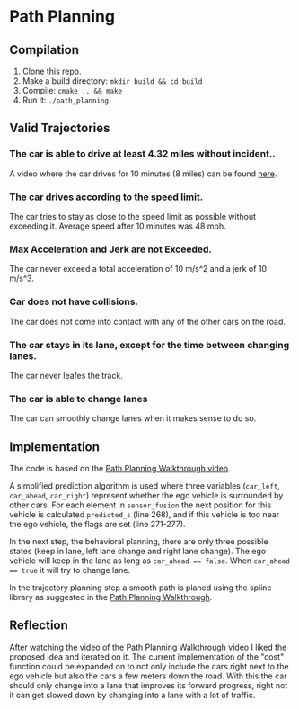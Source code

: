 # Path Planning

## Compilation
1. Clone this repo.
2. Make a build directory: `mkdir build && cd build`
3. Compile: `cmake .. && make`
4. Run it: `./path_planning`.

## Valid Trajectories

### The car is able to drive at least 4.32 miles without incident..
A video where the car drives for 10 minutes (8 miles) can be found [here](https://drive.google.com/open?id=1mopv48IfcDC2EToGr2wewJQ2nC0WXyf6).

### The car drives according to the speed limit.
The car tries to stay as close to the speed limit as possible without exceeding it. Average speed after 10 minutes was 48 mph.

### Max Acceleration and Jerk are not Exceeded.
The car never exceed a total acceleration of 10 m/s^2 and a jerk of 10 m/s^3.

### Car does not have collisions.
The car does not come into contact with any of the other cars on the road.

### The car stays in its lane, except for the time between changing lanes.
The car never leafes the track.

### The car is able to change lanes
The car can smoothly change lanes when it makes sense to do so.

## Implementation

The code is based on the [Path Planning Walkthrough video](https://www.youtube.com/watch?v=7sI3VHFPP0w). 

A simplified prediction algorithm is used where three variables (`car_left`, `car_ahead`, `car_right`) represent whether the ego vehicle is surrounded by other cars. For each element in `sensor_fusion` the next position for this vehicle is calculated `predicted_s` (line 268), and if this vehicle is too near the ego vehicle, the flags are set (line 271-277).

In the next step, the behavioral planning, there are only three possible states (keep in lane, left lane change and right lane change). The ego vehicle will keep in the lane as long as `car_ahead == false`. When `car_ahead == true` it will try to change lane.

In the trajectory planning step a smooth path is planed using the spline library as suggested in the [Path Planning Walkthrough](https://www.youtube.com/watch?v=7sI3VHFPP0w).


## Reflection

After watching the video of the [Path Planning Walkthrough video](https://www.youtube.com/watch?v=7sI3VHFPP0w) I liked the proposed idea and iterated on it. The current implementation of the "cost" function could be expanded on to not only include the cars right next to the ego vehicle but also the cars a few meters down the road. With this the car should only change into a lane that improves its forward progress, right not it can get slowed down by changing into a lane with a lot of traffic.
